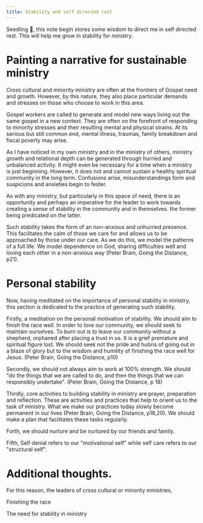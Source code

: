 ```yaml
---
title: Stability and self directed rest
---
```


Seedling 🌱, this note begin stores some wisdom to direct me in self directed rest. This will help me grow in stability for ministry. 

# Painting a narrative for sustainable ministry

Cross cultural and minority ministry are often at the frontiers of Gospel need and growth. However, by this nature, they also place particular demands and stresses on those who choose to work in this area.

Gospel workers are called to generate and model new ways living out the same gospel in a new context. They are often on the forefront of responding to minority stresses and their resulting mental and physical strains. At its serious but still common end, mental illness, traumas, family breakdown and fiscal poverty may arise.

As I have noticed in my own ministry and in the ministry of others, ministry growth and relational depth can be generated through hurried and unbalanced activity. It might even be necessary for a time when a ministry is just beginning. However, it does not and cannot sustain a healthy spiritual community in the long term. Confusions arise, misunderstandings form and suspicions and anxieties begin to fester.

As with any ministry, but particularly in this space of need, there is an opportunity and perhaps an imperative for the leader to work towards creating a sense of stability in the community and in themselves. the former being predicated on the latter.

Such stability takes the form of an non-anxious and unhurried presence. This facilitates the calm of those we care for and allows us to be approached by those under our care. As we do this, we model the patterns of a full life. We model dependence on God, sharing difficulties well and loving each other in a non-anxious way (Peter Brain, Going the Distance, p21).

# Personal stability

Now, having meditated on the importance of personal stability in ministry, this section is dedicated to the practice of generating such stability.

Firstly, a meditation on the personal motivation of stability. We should aim to finish the race well. In order to love our community, we should seek to maintain ourselves. To burn out is to leave our community without a shepherd, orphaned after placing a trust in us. It is a grief premature and spiritual figure lost. We should seek not the pride and hubris of going out in a blaze of glory but to the wisdom and humility of finishing the race well for Jesus. (Peter Brain, Going the Distance, p10)

Secondly, we should not always aim to work at 100% strength. We should "do the things that we are called to do, and then the things that we can responsibly undertake". (Peter Brain, Going the Distance, p 18)

Thirdly, core activities to building stability in ministry are prayer, preparation and reflection. These are activities and practices that help to orient us to the task of ministry. What we make our practices today slowly become permanent in our lives (Peter Brain, Going the Distance, p18,20). We should make a plan that facilitates these tasks regularly.

Forth, we should nurture and be nurtured by our friends and family. 

Fifth, Self denial refers to our "motivational self" while self care refers to our "structural self". 

# Additional thoughts.



For this reason, the leaders of cross cultural or minority ministries, 


Finishing the race

The need for stability in ministry
